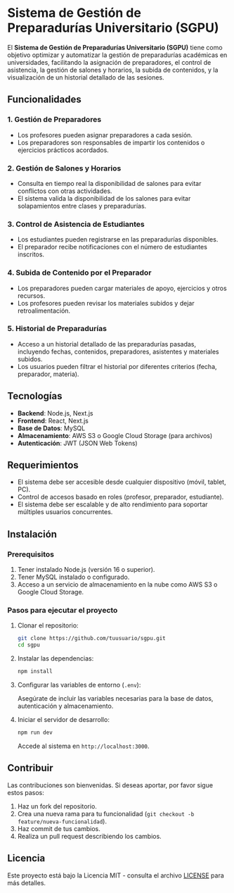 # Sistema de Gestión de Preparadurías Universitario (SGPU)

El **Sistema de Gestión de Preparadurías Universitario (SGPU)** tiene como objetivo optimizar y automatizar la gestión de preparadurías académicas en universidades, facilitando la asignación de preparadores, el control de asistencia, la gestión de salones y horarios, la subida de contenidos, y la visualización de un historial detallado de las sesiones.

## Funcionalidades

### 1. Gestión de Preparadores

- Los profesores pueden asignar preparadores a cada sesión.
- Los preparadores son responsables de impartir los contenidos o ejercicios prácticos acordados.

### 2. Gestión de Salones y Horarios

- Consulta en tiempo real la disponibilidad de salones para evitar conflictos con otras actividades.
- El sistema valida la disponibilidad de los salones para evitar solapamientos entre clases y preparadurías.

### 3. Control de Asistencia de Estudiantes

- Los estudiantes pueden registrarse en las preparadurías disponibles.
- El preparador recibe notificaciones con el número de estudiantes inscritos.

### 4. Subida de Contenido por el Preparador

- Los preparadores pueden cargar materiales de apoyo, ejercicios y otros recursos.
- Los profesores pueden revisar los materiales subidos y dejar retroalimentación.

### 5. Historial de Preparadurías

- Acceso a un historial detallado de las preparadurías pasadas, incluyendo fechas, contenidos, preparadores, asistentes y materiales subidos.
- Los usuarios pueden filtrar el historial por diferentes criterios (fecha, preparador, materia).

## Tecnologías

- **Backend**: Node.js, Next.js
- **Frontend**: React, Next.js
- **Base de Datos**: MySQL
- **Almacenamiento**: AWS S3 o Google Cloud Storage (para archivos)
- **Autenticación**: JWT (JSON Web Tokens)

## Requerimientos

- El sistema debe ser accesible desde cualquier dispositivo (móvil, tablet, PC).
- Control de accesos basado en roles (profesor, preparador, estudiante).
- El sistema debe ser escalable y de alto rendimiento para soportar múltiples usuarios concurrentes.

## Instalación

### Prerequisitos

1. Tener instalado Node.js (versión 16 o superior).
2. Tener MySQL instalado o configurado.
3. Acceso a un servicio de almacenamiento en la nube como AWS S3 o Google Cloud Storage.

### Pasos para ejecutar el proyecto

1. Clonar el repositorio:

   ```bash
   git clone https://github.com/tuusuario/sgpu.git
   cd sgpu
   ```

2. Instalar las dependencias:

   ```bash
   npm install
   ```

3. Configurar las variables de entorno (`.env`):

   Asegúrate de incluir las variables necesarias para la base de datos, autenticación y almacenamiento.

4. Iniciar el servidor de desarrollo:

   ```bash
   npm run dev
   ```

   Accede al sistema en `http://localhost:3000`.

## Contribuir

Las contribuciones son bienvenidas. Si deseas aportar, por favor sigue estos pasos:

1. Haz un fork del repositorio.
2. Crea una nueva rama para tu funcionalidad (`git checkout -b feature/nueva-funcionalidad`).
3. Haz commit de tus cambios.
4. Realiza un pull request describiendo los cambios.

## Licencia

Este proyecto está bajo la Licencia MIT - consulta el archivo [LICENSE](LICENSE) para más detalles.
